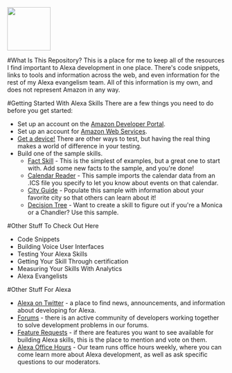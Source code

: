<img src="https://github.com/jeffblankenburg/alexa/blob/master/start_here/images/alexalogo.png" height="100">

#What Is This Repository?
This is a place for me to keep all of the resources I find important to Alexa development in one place.  There's code snippets, links to tools and information across the web, and even information for the rest of my Alexa evangelism team.  All of this information is my own, and does not represent Amazon in any way.


#Getting Started With Alexa Skills
There are a few things you need to do before you get started:

* Set up an account on the [Amazon Developer Portal](http://developer.amazon.com).
* Set up an account for [Amazon Web Services](http://aws.amazon.com).
* [Get a device!](http://amzn.to/2iQkYlF)  There are other ways to test, but having the real thing makes a world of difference in your testing.
* Build one of the sample skills.
    * [Fact Skill](https://github.com/alexa/skill-sample-nodejs-fact) - This is the simplest of examples, but a great one to start with.  Add some new facts to the sample, and you're done!
    * [Calendar Reader](https://github.com/alexa/skill-sample-nodejs-calendar-reader) - This sample imports the calendar data from an .ICS file you specify to let you know about events on that calendar.
    * [City Guide](https://github.com/alexa/skill-sample-nodejs-city-guide) - Populate this sample with information about your favorite city so that others can learn about it!
    * [Decision Tree](https://github.com/alexa/skill-sample-nodejs-decision-tree) - Want to create a skill to figure out if you're a Monica or a Chandler?  Use this sample.

#Other Stuff To Check Out Here
*  Code Snippets
*  Building Voice User Interfaces
*  Testing Your Alexa Skills
*  Getting Your Skill Through certification
*  Measuring Your Skills With Analytics
*  Alexa Evangelists

#Other Stuff For Alexa
*  [Alexa on Twitter](http://twitter.com/alexadevs) - a place to find news, announcements, and information about developing for Alexa.
*  [Forums](https://forums.developer.amazon.com/spaces/23/index.html) - there is an active community of developers working together to solve development problems in our forums.
*  [Feature Requests](https://forums.developer.amazon.com/spaces/185/index.html) - if there are features you want to see available for building Alexa skills, this is the place to mention and vote on them.
*  [Alexa Office Hours](https://attendee.gotowebinar.com/rt/8389200425172113931) - Our team runs office hours weekly, where you can come learn more about Alexa development, as well as ask specific questions to our moderators.














<!--
| [Getting Started](https://developer.amazon.com/public/solutions/alexa/alexa-skills-kit/getting-started-guide) | [Alexa Skills Kit](https://developer.amazon.com/public/solutions/alexa/alexa-skills-kit/content/alexa-skills-developer-training) | [Lambda Functions](https://developer.amazon.com/public/solutions/alexa/alexa-skills-kit/docs/developing-an-alexa-skill-as-a-lambda-function) | [Voice Design](https://developer.amazon.com/public/solutions/alexa/alexa-skills-kit/docs/alexa-skills-kit-voice-design-best-practices) | [Testing](https://developer.amazon.com/public/solutions/alexa/alexa-skills-kit/docs/testing-an-alexa-skill) | [Blog](https://developer.amazon.com/public/community/blog/tag/Alexa) | [Forums](https://forums.developer.amazon.com/spaces/23/Alexa+Skills+Kit.html) |
|---------|-------------|----------------|------------------------|-----------|-----------------|-------------|

This GitHub repository is meant to provide an extensive set of links, code, and resources for both new and experienced Alexa developers.

#What is an Alexa skill?

Skills to Alexa are like apps on your phone.  There's a [marketplace](http://amazon.com/skills), you can add them to your account, and they make your great device even better.  Skills make it easier to [order a pizza](https://www.amazon.com/Dominos-Pizza-LLC/dp/B01B5G99CC/ref=sr_1_1?s=digital-skills&ie=UTF8&qid=1480978760&sr=1-1&keywords=dominos), play a [game of Jeopardy](https://www.amazon.com/Sony-Pictures-Television-Jeopardy-J6/dp/B019G0M2WS/ref=sr_1_1?s=digital-skills&ie=UTF8&qid=1480978784&sr=1-1&keywords=jeopardy), or even [find out how much gas is left in your tank](https://www.amazon.com/Automatic/dp/B017OJL1IE/ref=sr_1_1?s=digital-skills&ie=UTF8&qid=1480978809&sr=1-1&keywords=automatic).

#How do I build a skill?

Skills are made up of two parts, just like most software you use today.  There's the server-side logic: the code that makes your skill take action, and there's the user interface, which is made entirely of your user's voice commands.  These two pieces together comprise a skill for Alexa.  To get started building your first skill, we recommend trying our [Fact Skill Tutorial](https://github.com/alexa/skill-sample-nodejs-fact).  It will walk you through each step of the process, explaining each of the important pieces of skill construction along the way.

#Where can I ask questions?

There are plenty of places to connect with the Alexa team to get your questions answered.  Here's a few places you can start:

* [Office Hours](https://attendee.gotowebinar.com/rt/8389200425172113931) - Our team runs office hours weekly, where you can come learn more about Alexa development, as well as ask specific questions to our moderators.
* 
* [Feature Requests](https://forums.developer.amazon.com/spaces/185/index.html) - if there are features missing from Alexa, or any of the supporting technology, this is the place to ask for it.  Vote up the features you need, and see what others are asking for.
* [Twitter](http://twitter.com/alexadevs)
* [Alexa Evangelists](https://github.com/jeffblankenburg/alexa/tree/master/evangelists) - several people on our team are dedicated to helping to grow and educate software developers about Alexa development.


Once you've published your first skill, we highly recommend checking out the sections highlighted at the top of this page.  There's much more to learn about [Voice User Interfaces](https://github.com/jeffblankenburg/alexa/tree/master/voice_user_interface), [testing your skills](https://github.com/jeffblankenburg/alexa/tree/master/testing), [certification](https://github.com/jeffblankenburg/alexa/tree/master/certification), and even [measuring how and when your skill is getting used](https://github.com/jeffblankenburg/alexa/tree/master/analytics)!

## Important Links You Should Know About

* [Alexa Developer Portal](http://developer.amazon.com) - this is where you create the user interfaces for your skills.
* [AWS Developer Console](http://aws.amazon.com) - this is where you create the logic for your skills, as a Lambda function.
* [Alexa @ GitHub](http://github.com/alexa) - a great pile of sample code and tutorials to help you get a skill up and running.
* [EchoSim](http://echosim.io) - a virtual Alexa device in your browser.  A great way to test your skills with voice without a device.
* [Alexa Developer Blog](https://developer.amazon.com/public/community/blog/tag/Alexa) - our blog for news related to Alexa development.

## Authors

* **Jeff Blankenburg** - *Initial work* - [Jeff Blankenburg](https://github.com/jeffblankenburg)

See also the list of [contributors](https://github.com/jeffblankenburg/alexa/contributors) who participated in this project.

## License

This project is licensed under the MIT License - see the [LICENSE.md](LICENSE.md) file for details

-->
